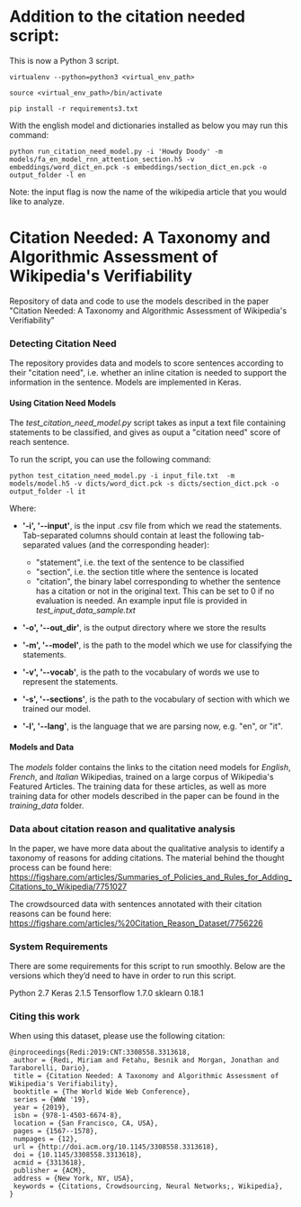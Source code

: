 # Addition to the citation needed script:

This is now a Python 3 script.

`virtualenv --python=python3 <virtual_env_path>`

`source <virtual_env_path>/bin/activate`

`pip install -r requirements3.txt`

With the english model and dictionaries installed as below you may run this command: 

`python run_citation_need_model.py -i 'Howdy Doody' -m models/fa_en_model_rnn_attention_section.h5 -v embeddings/word_dict_en.pck -s embeddings/section_dict_en.pck -o output_folder -l en`

Note: the input flag is now the name of the wikipedia article that you would like to analyze.



# Citation Needed: A Taxonomy and Algorithmic Assessment of Wikipedia's Verifiability
Repository of data and code to use the models described in the paper "Citation Needed: A Taxonomy and Algorithmic Assessment of Wikipedia's Verifiability"

### Detecting Citation Need
The repository provides data and models to score sentences according to their "citation need", i.e. whether an inline citation is needed to support the information in the sentence. Models are implemented in Keras.

#### Using Citation Need Models
The *test_citation_need_model.py* script takes as input a text file containing statements to be classified, and gives as ouput a "citation need" score of reach sentence.

To run the script, you can use the following command:
```
python test_citation_need_model.py -i input_file.txt  -m models/model.h5 -v dicts/word_dict.pck -s dicts/section_dict.pck -o output_folder -l it
```

Where:
- **'-i', '--input'**, is the input .csv file from which we read the statements. Tab-separated columns should contain at least the following tab-separated values (and the corresponding header): 
  - "statement", i.e. the text of the sentence to be classified
  - "section", i.e. the section title where the sentence is located
  - "citation", the binary label corresponding to whether the sentence has a citation or not in the original text. This can be set to 0 if no evaluation is needed. 
An example input file is provided in *test_input_data_sample.txt*

- **'-o', '--out_dir'**, is the output directory where we store the results
- **'-m', '--model'**, is the path to the model which we use for classifying the statements.
- **'-v', '--vocab'**, is the path to the vocabulary of words we use to represent the statements.
- **'-s', '--sections'**, is the path to the vocabulary of section with which we trained our model.
- **'-l', '--lang'**, is the language that we are parsing now, e.g. "en", or "it".



#### Models and Data
The _models_ folder contains the links to the citation need models for _English_, _French_, and _Italian_ Wikipedias, trained on a large corpus of Wikipedia's Featured Articles. The training data for these articles, as well as more training data for other models described in the paper can be found in the _training_data_ folder.

### Data about citation reason and qualitative analysis
In the paper, we have more data about the qualitative analysis to identify a taxonomy of reasons for adding citations.
The material behind the thought process can be found here: https://figshare.com/articles/Summaries_of_Policies_and_Rules_for_Adding_Citations_to_Wikipedia/7751027

The crowdsourced data with sentences annotated with their citation reasons can be found here: https://figshare.com/articles/%20Citation_Reason_Dataset/7756226

### System Requirements
There are some requirements for this script to run smoothly. Below are the versions which they’d need to have in order to run this script.  

Python 2.7 
Keras 2.1.5
Tensorflow 1.7.0
sklearn 0.18.1

### Citing this work
When using this dataset, please use the following citation:

```
@inproceedings{Redi:2019:CNT:3308558.3313618,
 author = {Redi, Miriam and Fetahu, Besnik and Morgan, Jonathan and Taraborelli, Dario},
 title = {Citation Needed: A Taxonomy and Algorithmic Assessment of Wikipedia's Verifiability},
 booktitle = {The World Wide Web Conference},
 series = {WWW '19},
 year = {2019},
 isbn = {978-1-4503-6674-8},
 location = {San Francisco, CA, USA},
 pages = {1567--1578},
 numpages = {12},
 url = {http://doi.acm.org/10.1145/3308558.3313618},
 doi = {10.1145/3308558.3313618},
 acmid = {3313618},
 publisher = {ACM},
 address = {New York, NY, USA},
 keywords = {Citations, Crowdsourcing, Neural Networks;, Wikipedia},
} 
```

